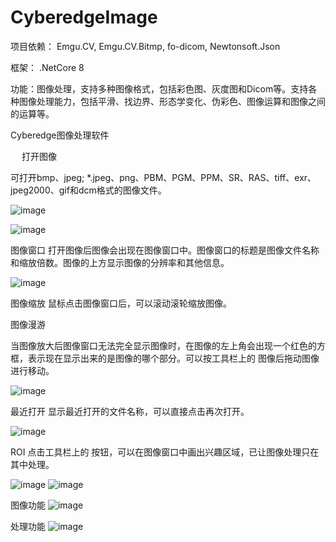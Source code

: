 

# CyberedgeImage

项目依赖： Emgu.CV, Emgu.CV.Bitmp, fo-dicom, Newtonsoft.Json

框架： .NetCore 8

功能：图像处理，支持多种图像格式，包括彩色图、灰度图和Dicom等。支持各种图像处理能力，包括平滑、找边界、形态学变化、伪彩色、图像运算和图像之间的运算等。





Cyberedge图像处理软件



 
打开图像
 
可打开bmp、jpeg; *.jpeg、png、PBM、PGM、PPM、SR、RAS、tiff、exr、jpeg2000、gif和dcm格式的图像文件。

![image](https://github.com/user-attachments/assets/688ff1f8-ead8-4c6a-b52b-5bf9e04cf085)

![image](https://github.com/user-attachments/assets/0fb2bf2c-f951-44e8-b2ee-fa65211d2f8b)



 

图像窗口
打开图像后图像会出现在图像窗口中。图像窗口的标题是图像文件名称和缩放倍数。图像的上方显示图像的分辨率和其他信息。

![image](https://github.com/user-attachments/assets/a453dddf-bd46-4e78-932f-0c0ef78cc7d2)


图像缩放
鼠标点击图像窗口后，可以滚动滚轮缩放图像。

图像漫游
 
当图像放大后图像窗口无法完全显示图像时，在图像的左上角会出现一个红色的方框，表示现在显示出来的是图像的哪个部分。可以按工具栏上的 图像后拖动图像进行移动。

![image](https://github.com/user-attachments/assets/51c46bb2-9e4f-495c-ae49-1f9d58c6945d)



最近打开
显示最近打开的文件名称，可以直接点击再次打开。

 ![image](https://github.com/user-attachments/assets/e615a98a-8ae1-46f1-a097-07ebfc51e472)

ROI
点击工具栏上的 按钮，可以在图像窗口中画出兴趣区域，已让图像处理只在其中处理。

   ![image](https://github.com/user-attachments/assets/04f6a22f-8473-4a87-9f60-8420a64fb5d0)
![image](https://github.com/user-attachments/assets/ce2a3115-62fb-4cc0-a5ed-76083190afdd)




图像功能
 ![image](https://github.com/user-attachments/assets/56bf46a2-399f-44ed-af71-a232b8f5e695)


处理功能
 ![image](https://github.com/user-attachments/assets/e03de4bd-29ef-4a99-a725-95ef82b54a8b)





